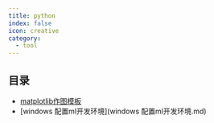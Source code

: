 ```yaml
---
title: python
index: false
icon: creative
category:
  - tool
---
```


 ## 目录
- [matplotlib作图模板](matplotlib作图模板.md)
- [windows 配置ml开发环境](windows 配置ml开发环境.md)
